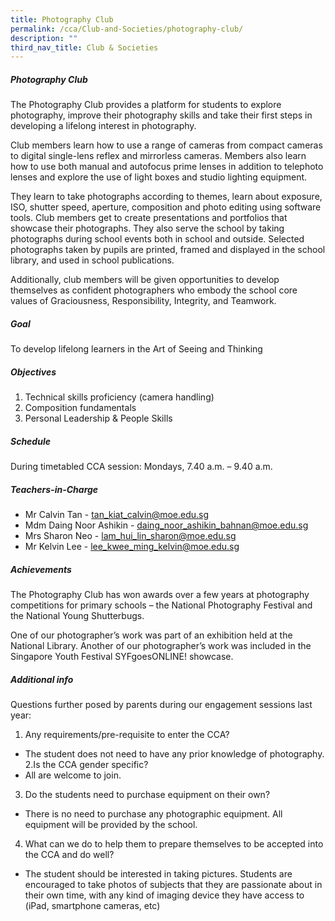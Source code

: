 ```yaml
---
title: Photography Club
permalink: /cca/Club-and-Societies/photography-club/
description: ""
third_nav_title: Club & Societies
---
```

##### Photography Club

The Photography Club provides a platform for students to explore photography, improve their photography skills and take their first steps in developing a lifelong interest in photography.

Club members learn how to use a range of cameras from compact cameras to digital single-lens reflex and mirrorless cameras. Members also learn how to use both manual and autofocus prime lenses in addition to telephoto lenses and explore the use of light boxes and studio lighting equipment.

They learn to take photographs according to themes, learn about exposure, ISO, shutter speed, aperture, composition and photo editing using software tools. Club members get to create presentations and portfolios that showcase their photographs. They also serve the school by taking photographs during school events both in school and outside. Selected photographs taken by pupils are printed, framed and displayed in the school library, and used in school publications.

Additionally, club members will be given opportunities to develop themselves as confident photographers who embody the school core values of Graciousness, Responsibility, Integrity, and Teamwork.

##### Goal

To develop lifelong learners in the Art of Seeing and Thinking

##### Objectives

1. Technical skills proficiency (camera handling)
2. Composition fundamentals
3. Personal Leadership & People Skills

##### Schedule

During timetabled CCA session: Mondays, 7.40 a.m. – 9.40 a.m.

##### Teachers-in-Charge

- Mr Calvin Tan - tan_kiat_calvin@moe.edu.sg
- Mdm Daing Noor Ashikin - daing_noor_ashikin_bahnan@moe.edu.sg
- Mrs Sharon Neo - lam_hui_lin_sharon@moe.edu.sg
- Mr Kelvin Lee - lee_kwee_ming_kelvin@moe.edu.sg

##### Achievements
The Photography Club has won awards over a few years at photography competitions for primary schools – the National Photography Festival and the National Young Shutterbugs.

One of our photographer’s work was part of an exhibition held at the National Library. Another of our photographer’s work was included in the Singapore Youth Festival SYFgoesONLINE! showcase.

##### Additional info

Questions further posed by parents during our engagement sessions last year:

1. Any requirements/pre-requisite to enter the CCA?

- The student does not need to have any prior knowledge of photography.
  2.Is the CCA gender specific?
- All are welcome to join.

3. Do the students need to purchase equipment on their own?

- There is no need to purchase any photographic equipment.
  All equipment will be provided by the school.

4. What can we do to help them to prepare themselves to be accepted into the CCA and do well?

- The student should be interested in taking pictures.
  Students are encouraged to take photos of subjects that they are passionate about in their own time, with any kind of imaging device they have access to (iPad, smartphone cameras, etc)